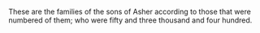 These are the families of the sons of Asher according to those that were numbered of them; who were fifty and three thousand and four hundred.
